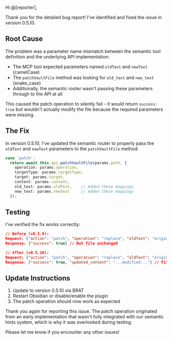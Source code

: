 Hi @[reporter],

Thank you for the detailed bug report! I've identified and fixed the issue in version 0.5.10.

## Root Cause

The problem was a parameter name mismatch between the semantic tool definition and the underlying API implementation:

- The MCP tool expected parameters named `oldText` and `newText` (camelCase)
- The `patchVaultFile` method was looking for `old_text` and `new_text` (snake_case)
- Additionally, the semantic router wasn't passing these parameters through to the API at all

This caused the patch operation to silently fail - it would return `success: true` but wouldn't actually modify the file because the required parameters were missing.

## The Fix

In version 0.5.10, I've updated the semantic router to properly pass the `oldText` and `newText` parameters to the `patchVaultFile` method:

```typescript
case 'patch':
  return await this.api.patchVaultFile(params.path, {
    operation: params.operation,
    targetType: params.targetType,
    target: params.target,
    content: params.content,
    old_text: params.oldText,    // Added these mappings
    new_text: params.newText     // Added these mappings
  });
```

## Testing

I've verified the fix works correctly:

```json
// Before (v0.5.9):
Request: {"action": "patch", "operation": "replace", "oldText": "original", "newText": "modified"}
Response: {"success": true} // But file unchanged

// After (v0.5.10):
Request: {"action": "patch", "operation": "replace", "oldText": "original", "newText": "modified"}
Response: {"success": true, "updated_content": "...modified..."} // File actually updated
```

## Update Instructions

1. Update to version 0.5.10 via BRAT
2. Restart Obsidian or disable/enable the plugin
3. The patch operation should now work as expected

Thank you again for reporting this issue. The patch operation originated from an early implementation that wasn't fully integrated with our semantic hints system, which is why it was overlooked during testing.

Please let me know if you encounter any other issues!